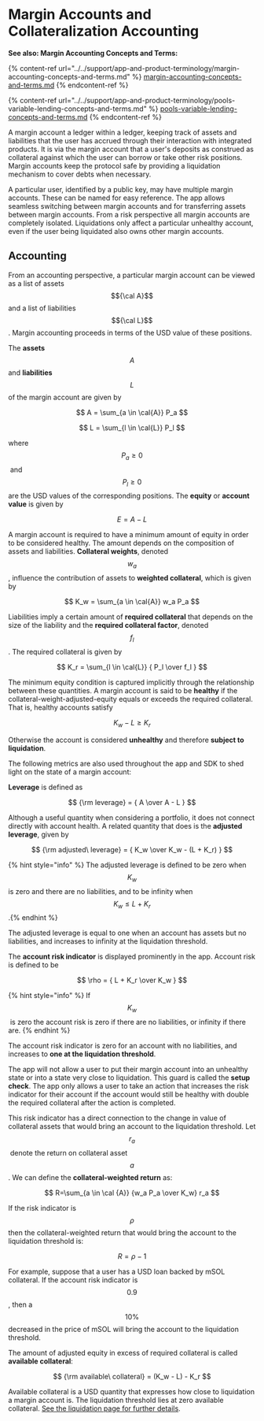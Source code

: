 # Margin Accounts and Collateralization Accounting

**See also: Margin Accounting Concepts and Terms:**

{% content-ref url="../../support/app-and-product-terminology/margin-accounting-concepts-and-terms.md" %}
[margin-accounting-concepts-and-terms.md](../../support/app-and-product-terminology/margin-accounting-concepts-and-terms.md)
{% endcontent-ref %}

{% content-ref url="../../support/app-and-product-terminology/pools-variable-lending-concepts-and-terms.md" %}
[pools-variable-lending-concepts-and-terms.md](../../support/app-and-product-terminology/pools-variable-lending-concepts-and-terms.md)
{% endcontent-ref %}

A margin account a ledger within a ledger, keeping track of assets and liabilities that the user has accrued through their interaction with integrated products. It is via the margin account that a user's deposits as construed as collateral against which the user can borrow or take other risk positions. Margin accounts keep the protocol safe by providing a liquidation mechanism to cover debts when necessary.

A particular user, identified by a public key, may have multiple margin accounts. These can be named for easy reference. The app allows seamless switching between margin accounts and for transferring assets between margin accounts. From a risk perspective all margin accounts are completely isolated. Liquidations only affect a particular unhealthy account, even if the user being liquidated also owns other margin accounts.

## Accounting

From an accounting perspective, a particular margin account can be viewed as a list of assets $${\cal A}$$ and a list of liabilities $${\cal L}$$. Margin accounting proceeds in terms of the USD value of these positions.

The **assets** $$A$$ and **liabilities** $$L$$ of the margin account are given by

$$
A = \sum_{a \in \cal{A}} P_a
$$

$$
L = \sum_{l \in \cal{L}} P_l
$$

where​ $$P_a \geq 0$$​ and $$P_l \geq 0$$​ are the USD values of the corresponding positions. The **equity** or **account value** is given by

$$
E = A - L
$$

​A margin account is required to have a minimum amount of equity in order to be considered healthy. The amount depends on the composition of assets and liabilities. **Collateral weights**, denoted $$w_a$$, influence the contribution of assets to **weighted collateral**, which is given by

$$
K_w = \sum_{a \in \cal{A}} w_a P_a
$$

Liabilities imply a certain amount of **required collateral** that depends on the size of the liability and the **required collateral factor**, denoted $$f_l$$​. The required collateral is given by

$$
K_r = \sum_{l \in \cal{L}} { P_l \over f_l }
$$

​The minimum equity condition is captured implicitly through the relationship between these quantities. A margin account is said to be **healthy** if the collateral-weight-adjusted-equity equals or exceeds the required collateral. That is, healthy accounts satisfy

$$
K_w - L \geq K_r
$$

​Otherwise the account is considered **unhealthy** and therefore **subject to liquidation**.

The following metrics are also used throughout the app and SDK to shed light on the state of a margin account:

**Leverage** is defined as

$$
{\rm leverage} = { A \over  A - L }
$$

​Although a useful quantity when considering a portfolio, it does not connect directly with account health. A related quantity that does is the **adjusted leverage**, given by

$$
{\rm adjusted\ leverage} = { K_w \over K_w - (L + K_r) }
$$

{% hint style="info" %}
The adjusted leverage is defined to be zero when $$K_w$$​ is zero and there are no liabilities, and to be infinity when $$K_w \leq L + K_r$$.​
{% endhint %}

The adjusted leverage is equal to one when an account has assets but no liabilities, and increases to infinity at the liquidation threshold.

The **account risk indicator** is displayed prominently in the app. Account risk is defined to be

$$
\rho = { L + K_r \over K_w }
$$

{% hint style="info" %}
If $$K_w$$​ is zero the account risk is zero if there are no liabilities, or infinity if there are.
{% endhint %}

The account risk indicator is zero for an account with no liabilities, and increases to **one at the liquidation threshold**.

The app will not allow a user to put their margin account into an unhealthy state or into a state very close to liquidation. This guard is called the **setup check**. The app only allows a user to take an action that increases the risk indicator for their account if the account would still be healthy with double the required collateral after the action is completed.

This risk indicator has a direct connection to the change in value of collateral assets that would bring an account to the liquidation threshold. Let $$r_a$$​ denote the return on collateral asset $$a$$. We can define the **collateral-weighted return** as:

$$
R=\sum_{a \in \cal {A}} {w_a P_a \over K_w} r_a
$$

​If the risk indicator is $$\rho$$​ then the collateral-weighted return that would bring the account to the liquidation threshold is:

$$
R = \rho - 1
$$

For example, suppose that a user has a USD loan backed by mSOL collateral. If the account risk indicator is $$0.9$$​, then a $$10\%$$ decreased in the price of mSOL will bring the account to the liquidation threshold.

The amount of adjusted equity in excess of required collateral is called **available collateral**:

$$
{\rm available\ collateral} = (K_w - L) - K_r
$$

​Available collateral is a USD quantity that expresses how close to liquidation a margin account is. The liquidation threshold lies at zero available collateral. [See the liquidation page for further details](../liquidation.md).
